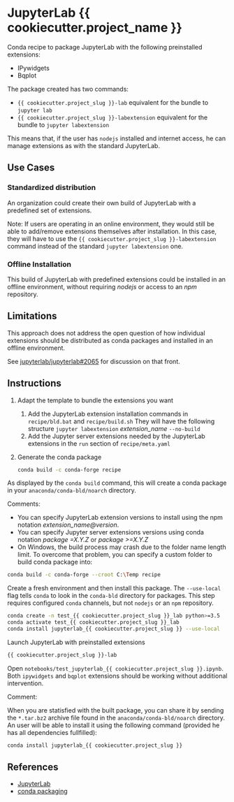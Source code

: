 # JupyterLab {{ cookiecutter.project_name }}

Conda recipe to package JupyterLab with the following preinstalled extensions:

- IPywidgets
- Bqplot

The package created has two commands:

* `{{ cookiecutter.project_slug }}-lab` equivalent for the bundle to `jupyter lab`
* `{{ cookiecutter.project_slug }}-labextension` equivalent for the bundle to `jupyter labextension`

This means that, if the user has `nodejs` installed and internet access, he can manage
extensions as with the standard JupyterLab.

## Use Cases

### Standardized distribution

An organization could create their own build of JupyterLab with a predefined
set of extensions.

Note: If users are operating in an online environment, they 
would still be able to add/remove extensions themselves after installation.
In this case, they will have to use the `{{ cookiecutter.project_slug }}-labextension` command instead of the standard `jupyter labextension` one.

### Offline Installation

This build of JupyterLab with predefined extensions could be installed in an 
offline environment, without requiring *nodejs* or access to an
*npm* repository.

## Limitations

This approach does not address the open question of how individual extensions 
should be distributed as conda packages and installed in an offline 
environment.

See [jupyterlab/jupyterlab#2065](https://github.com/jupyterlab/jupyterlab/issues/2065)
for discussion on that front.

## Instructions

1. Adapt the template to bundle the extensions you want
    1. Add the JupyterLab extension installation commands in `recipe/bld.bat` and `recipe/build.sh`
    They will have the following structure `jupyter labextension` *extension_name* `--no-build`
    1. Add the Jupyter server extensions needed by the JupyterLab extensions in the `run` section of `recipe/meta.yaml`

1. Generate the conda package

    ```bash
    conda build -c conda-forge recipe
    ```

As displayed by the `conda build` command, this will create a conda package in your `anaconda/conda-bld/noarch` directory.

Comments:

* You can specify JupyterLab extension versions to install using the npm notation *extension_name@version*.
* You can specify Jupyter server extensions versions using conda notation *package =X.Y.Z* or *package >=X.Y.Z*
* On Windows, the build process may crash due to the folder name length limit. To overcome that problem, you
can specify a custom folder to build conda package into:

```bash
conda build -c conda-forge --croot C:\Temp recipe
```

Create a fresh environment and then install this package. The `--use-local` flag
tells `conda` to look in the `conda-bld` directory for packages. This step requires
configured `conda` channels, but not `nodejs` or an `npm` repository.

```bash
conda create -n test_{{ cookiecutter.project_slug }}_lab python>=3.5
conda activate test_{{ cookiecutter.project_slug }}_lab
conda install jupyterlab_{{ cookiecutter.project_slug }} --use-local
```

Launch JupyterLab with preinstalled extensions

```bash
{{ cookiecutter.project_slug }}-lab
```

Open `notebooks/test_jupyterlab_{{ cookiecutter.project_slug }}.ipynb`. Both `ipywidgets` and `bqplot`
extensions should be working without additional intervention.

Comment: 

When you are statisfied with the built package, you can share it 
by sending the `*.tar.bz2` archive file found in the `anaconda/conda-bld/noarch` directory. An user will be able to install it
using the following command (provided he has all dependencies fullfilled):

```bash
conda install jupyterlab_{{ cookiecutter.project_slug }}
```

## References

* [JupyterLab](https://jupyterlab.readthedocs.io/en/stable)
* [conda packaging](https://conda.io/docs/user-guide/tasks/building-packages/index.html)